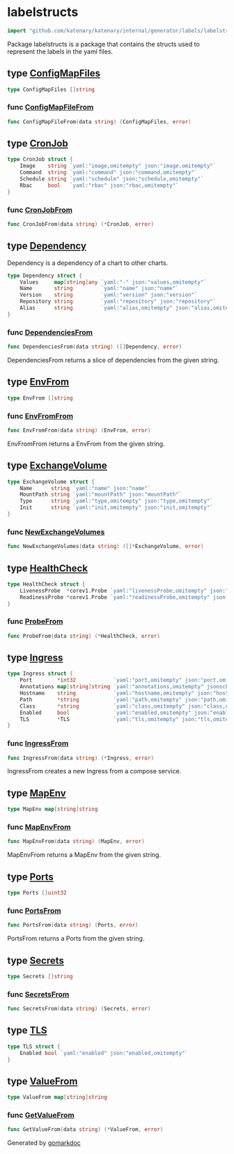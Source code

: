 <!-- Code generated by gomarkdoc. DO NOT EDIT -->

# labelstructs

```go
import "github.com/katenary/katenary/internal/generator/labels/labelstructs"
```

Package labelstructs is a package that contains the structs used to represent the labels in the yaml files.

## type [ConfigMapFiles](<https://github.com/katenary/katenary/blob/master/internal/generator/labels/labelstructs/configMap.go#L5>)



```go
type ConfigMapFiles []string
```

<a name="ConfigMapFileFrom"></a>
### func [ConfigMapFileFrom](<https://github.com/katenary/katenary/blob/master/internal/generator/labels/labelstructs/configMap.go#L7>)

```go
func ConfigMapFileFrom(data string) (ConfigMapFiles, error)
```



<a name="CronJob"></a>
## type [CronJob](<https://github.com/katenary/katenary/blob/master/internal/generator/labels/labelstructs/cronJob.go#L5-L10>)



```go
type CronJob struct {
    Image    string `yaml:"image,omitempty" json:"image,omitempty"`
    Command  string `yaml:"command" json:"command,omitempty"`
    Schedule string `yaml:"schedule" json:"schedule,omitempty"`
    Rbac     bool   `yaml:"rbac" json:"rbac,omitempty"`
}
```

<a name="CronJobFrom"></a>
### func [CronJobFrom](<https://github.com/katenary/katenary/blob/master/internal/generator/labels/labelstructs/cronJob.go#L12>)

```go
func CronJobFrom(data string) (*CronJob, error)
```



<a name="Dependency"></a>
## type [Dependency](<https://github.com/katenary/katenary/blob/master/internal/generator/labels/labelstructs/dependencies.go#L6-L12>)

Dependency is a dependency of a chart to other charts.

```go
type Dependency struct {
    Values     map[string]any `yaml:"-" json:"values,omitempty"`
    Name       string         `yaml:"name" json:"name"`
    Version    string         `yaml:"version" json:"version"`
    Repository string         `yaml:"repository" json:"repository"`
    Alias      string         `yaml:"alias,omitempty" json:"alias,omitempty"`
}
```

<a name="DependenciesFrom"></a>
### func [DependenciesFrom](<https://github.com/katenary/katenary/blob/master/internal/generator/labels/labelstructs/dependencies.go#L15>)

```go
func DependenciesFrom(data string) ([]Dependency, error)
```

DependenciesFrom returns a slice of dependencies from the given string.

<a name="EnvFrom"></a>
## type [EnvFrom](<https://github.com/katenary/katenary/blob/master/internal/generator/labels/labelstructs/envFrom.go#L5>)



```go
type EnvFrom []string
```

<a name="EnvFromFrom"></a>
### func [EnvFromFrom](<https://github.com/katenary/katenary/blob/master/internal/generator/labels/labelstructs/envFrom.go#L8>)

```go
func EnvFromFrom(data string) (EnvFrom, error)
```

EnvFromFrom returns a EnvFrom from the given string.

<a name="ExchangeVolume"></a>
## type [ExchangeVolume](<https://github.com/katenary/katenary/blob/master/internal/generator/labels/labelstructs/exchangeVolume.go#L5-L10>)



```go
type ExchangeVolume struct {
    Name      string `yaml:"name" json:"name"`
    MountPath string `yaml:"mountPath" json:"mountPath"`
    Type      string `yaml:"type,omitempty" json:"type,omitempty"`
    Init      string `yaml:"init,omitempty" json:"init,omitempty"`
}
```

<a name="NewExchangeVolumes"></a>
### func [NewExchangeVolumes](<https://github.com/katenary/katenary/blob/master/internal/generator/labels/labelstructs/exchangeVolume.go#L12>)

```go
func NewExchangeVolumes(data string) ([]*ExchangeVolume, error)
```



<a name="HealthCheck"></a>
## type [HealthCheck](<https://github.com/katenary/katenary/blob/master/internal/generator/labels/labelstructs/probes.go#L11-L14>)



```go
type HealthCheck struct {
    LivenessProbe  *corev1.Probe `yaml:"livenessProbe,omitempty" json:"livenessProbe,omitempty"`
    ReadinessProbe *corev1.Probe `yaml:"readinessProbe,omitempty" json:"readinessProbe,omitempty"`
}
```

<a name="ProbeFrom"></a>
### func [ProbeFrom](<https://github.com/katenary/katenary/blob/master/internal/generator/labels/labelstructs/probes.go#L16>)

```go
func ProbeFrom(data string) (*HealthCheck, error)
```



<a name="Ingress"></a>
## type [Ingress](<https://github.com/katenary/katenary/blob/master/internal/generator/labels/labelstructs/ingress.go#L14-L22>)



```go
type Ingress struct {
    Port        *int32            `yaml:"port,omitempty" json:"port,omitempty"`
    Annotations map[string]string `yaml:"annotations,omitempty" jsonschema:"nullable" json:"annotations,omitempty"`
    Hostname    string            `yaml:"hostname,omitempty" json:"hostname,omitempty"`
    Path        *string           `yaml:"path,omitempty" json:"path,omitempty"`
    Class       *string           `yaml:"class,omitempty" json:"class,omitempty" jsonschema:"default:-"`
    Enabled     bool              `yaml:"enabled,omitempty" json:"enabled,omitempty"`
    TLS         *TLS              `yaml:"tls,omitempty" json:"tls,omitempty"`
}
```

<a name="IngressFrom"></a>
### func [IngressFrom](<https://github.com/katenary/katenary/blob/master/internal/generator/labels/labelstructs/ingress.go#L25>)

```go
func IngressFrom(data string) (*Ingress, error)
```

IngressFrom creates a new Ingress from a compose service.

<a name="MapEnv"></a>
## type [MapEnv](<https://github.com/katenary/katenary/blob/master/internal/generator/labels/labelstructs/mapenv.go#L5>)



```go
type MapEnv map[string]string
```

<a name="MapEnvFrom"></a>
### func [MapEnvFrom](<https://github.com/katenary/katenary/blob/master/internal/generator/labels/labelstructs/mapenv.go#L8>)

```go
func MapEnvFrom(data string) (MapEnv, error)
```

MapEnvFrom returns a MapEnv from the given string.

<a name="Ports"></a>
## type [Ports](<https://github.com/katenary/katenary/blob/master/internal/generator/labels/labelstructs/ports.go#L5>)



```go
type Ports []uint32
```

<a name="PortsFrom"></a>
### func [PortsFrom](<https://github.com/katenary/katenary/blob/master/internal/generator/labels/labelstructs/ports.go#L8>)

```go
func PortsFrom(data string) (Ports, error)
```

PortsFrom returns a Ports from the given string.

<a name="Secrets"></a>
## type [Secrets](<https://github.com/katenary/katenary/blob/master/internal/generator/labels/labelstructs/secrets.go#L5>)



```go
type Secrets []string
```

<a name="SecretsFrom"></a>
### func [SecretsFrom](<https://github.com/katenary/katenary/blob/master/internal/generator/labels/labelstructs/secrets.go#L7>)

```go
func SecretsFrom(data string) (Secrets, error)
```



<a name="TLS"></a>
## type [TLS](<https://github.com/katenary/katenary/blob/master/internal/generator/labels/labelstructs/ingress.go#L10-L12>)



```go
type TLS struct {
    Enabled bool `yaml:"enabled" json:"enabled,omitempty"`
}
```

<a name="ValueFrom"></a>
## type [ValueFrom](<https://github.com/katenary/katenary/blob/master/internal/generator/labels/labelstructs/valueFrom.go#L5>)



```go
type ValueFrom map[string]string
```

<a name="GetValueFrom"></a>
### func [GetValueFrom](<https://github.com/katenary/katenary/blob/master/internal/generator/labels/labelstructs/valueFrom.go#L7>)

```go
func GetValueFrom(data string) (*ValueFrom, error)
```



Generated by [gomarkdoc](<https://github.com/princjef/gomarkdoc>)
